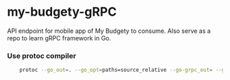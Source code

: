 # my-budgety-gRPC

API endpoint for mobile app of My Budgety to consume. Also serve as a repo to learn gRPC framework in Go.

### Use protoc compiler

```bash
    protoc --go_out=. --go_opt=paths=source_relative --go-grpc_out= --go-grpc_opt=paths=source_relative proto/helloworld.proto
```
